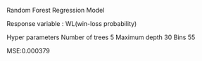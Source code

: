 Random Forest Regression Model

Response variable : WL(win-loss probability)

Hyper parameters
	Number of trees 	5
	Maximum depth		30
	Bins			55

MSE:0.000379
